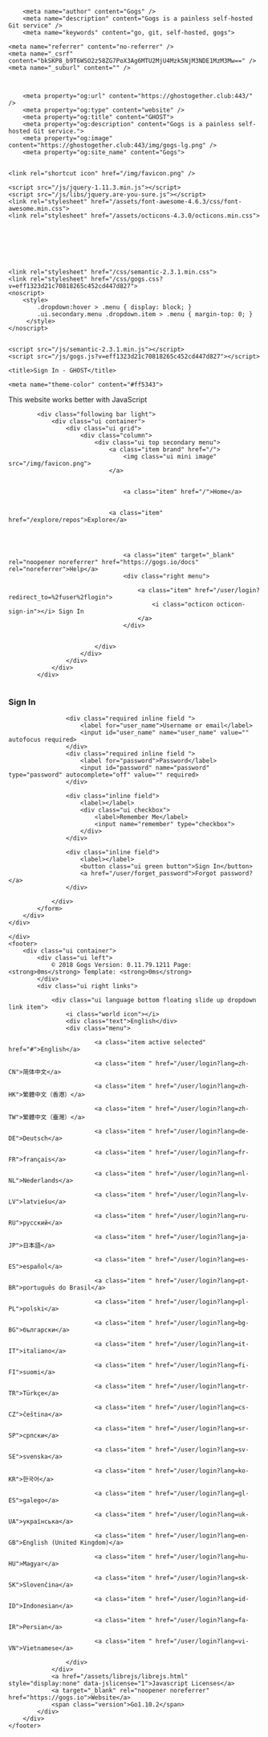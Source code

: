 <!DOCTYPE html>
<html>
<head data-suburl="">
	<meta http-equiv="Content-Type" content="text/html; charset=UTF-8" />
	<meta http-equiv="X-UA-Compatible" content="IE=edge"/>
	
		<meta name="author" content="Gogs" />
		<meta name="description" content="Gogs is a painless self-hosted Git service" />
		<meta name="keywords" content="go, git, self-hosted, gogs">
	
	<meta name="referrer" content="no-referrer" />
	<meta name="_csrf" content="bkSKP8_b9T6WSO2z58ZG7PoX3Ag6MTU2MjU4Mzk5NjM3NDE1MzM3Mw==" />
	<meta name="_suburl" content="" />
	
	
	
		<meta property="og:url" content="https://ghostogether.club:443/" />
		<meta property="og:type" content="website" />
		<meta property="og:title" content="GHOST">
		<meta property="og:description" content="Gogs is a painless self-hosted Git service.">
		<meta property="og:image" content="https://ghostogether.club:443/img/gogs-lg.png" />
		<meta property="og:site_name" content="Gogs">
	

	<link rel="shortcut icon" href="/img/favicon.png" />

	<script src="/js/jquery-1.11.3.min.js"></script>
	<script src="/js/libs/jquery.are-you-sure.js"></script>
	<link rel="stylesheet" href="/assets/font-awesome-4.6.3/css/font-awesome.min.css">
	<link rel="stylesheet" href="/assets/octicons-4.3.0/octicons.min.css">

	
	

	

	
	<link rel="stylesheet" href="/css/semantic-2.3.1.min.css">
	<link rel="stylesheet" href="/css/gogs.css?v=eff1323d21c70818265c452cd447d827">
	<noscript>
		<style>
			.dropdown:hover > .menu { display: block; }
			.ui.secondary.menu .dropdown.item > .menu { margin-top: 0; }
		 </style>
	</noscript>

	
	<script src="/js/semantic-2.3.1.min.js"></script>
	<script src="/js/gogs.js?v=eff1323d21c70818265c452cd447d827"></script>

	<title>Sign In - GHOST</title>

	<meta name="theme-color" content="#ff5343">

	
</head>
<body>
	<div class="full height">
		<noscript>This website works better with JavaScript</noscript>

		
			<div class="following bar light">
				<div class="ui container">
					<div class="ui grid">
						<div class="column">
							<div class="ui top secondary menu">
								<a class="item brand" href="/">
									<img class="ui mini image" src="/img/favicon.png">
								</a>

								
									<a class="item" href="/">Home</a>
								

								<a class="item" href="/explore/repos">Explore</a>
								

								

									<a class="item" target="_blank" rel="noopener noreferrer" href="https://gogs.io/docs" rel="noreferrer">Help</a>
									<div class="right menu">
										
										<a class="item" href="/user/login?redirect_to=%2fuser%2flogin">
											<i class="octicon octicon-sign-in"></i> Sign In
										</a>
									</div>

								
							</div>
						</div>
					</div>
				</div>
			</div>
		


<div class="user signin">
	<div class="ui middle very relaxed page grid">
		<div class="column">
			<form class="ui form" action="/user/login" method="post">
				<input type="hidden" name="_csrf" value="bkSKP8_b9T6WSO2z58ZG7PoX3Ag6MTU2MjU4Mzk5NjM3NDE1MzM3Mw==">
				<h3 class="ui top attached header">
					Sign In
				</h3>
				<div class="ui attached segment">
					




					<div class="required inline field ">
						<label for="user_name">Username or email</label>
						<input id="user_name" name="user_name" value="" autofocus required>
					</div>
					<div class="required inline field ">
						<label for="password">Password</label>
						<input id="password" name="password" type="password" autocomplete="off" value="" required>
					</div>
					
					<div class="inline field">
						<label></label>
						<div class="ui checkbox">
							<label>Remember Me</label>
							<input name="remember" type="checkbox">
						</div>
					</div>

					<div class="inline field">
						<label></label>
						<button class="ui green button">Sign In</button>
						<a href="/user/forget_password">Forgot password?</a>
					</div>
					
				</div>
			</form>
		</div>
	</div>
</div>

	</div>
	<footer>
		<div class="ui container">
			<div class="ui left">
				© 2018 Gogs Version: 0.11.79.1211 Page: <strong>0ms</strong> Template: <strong>0ms</strong>
			</div>
			<div class="ui right links">
				
				<div class="ui language bottom floating slide up dropdown link item">
					<i class="world icon"></i>
					<div class="text">English</div>
					<div class="menu">
						
							<a class="item active selected" href="#">English</a>
						
							<a class="item " href="/user/login?lang=zh-CN">简体中文</a>
						
							<a class="item " href="/user/login?lang=zh-HK">繁體中文（香港）</a>
						
							<a class="item " href="/user/login?lang=zh-TW">繁體中文（臺灣）</a>
						
							<a class="item " href="/user/login?lang=de-DE">Deutsch</a>
						
							<a class="item " href="/user/login?lang=fr-FR">français</a>
						
							<a class="item " href="/user/login?lang=nl-NL">Nederlands</a>
						
							<a class="item " href="/user/login?lang=lv-LV">latviešu</a>
						
							<a class="item " href="/user/login?lang=ru-RU">русский</a>
						
							<a class="item " href="/user/login?lang=ja-JP">日本語</a>
						
							<a class="item " href="/user/login?lang=es-ES">español</a>
						
							<a class="item " href="/user/login?lang=pt-BR">português do Brasil</a>
						
							<a class="item " href="/user/login?lang=pl-PL">polski</a>
						
							<a class="item " href="/user/login?lang=bg-BG">български</a>
						
							<a class="item " href="/user/login?lang=it-IT">italiano</a>
						
							<a class="item " href="/user/login?lang=fi-FI">suomi</a>
						
							<a class="item " href="/user/login?lang=tr-TR">Türkçe</a>
						
							<a class="item " href="/user/login?lang=cs-CZ">čeština</a>
						
							<a class="item " href="/user/login?lang=sr-SP">српски</a>
						
							<a class="item " href="/user/login?lang=sv-SE">svenska</a>
						
							<a class="item " href="/user/login?lang=ko-KR">한국어</a>
						
							<a class="item " href="/user/login?lang=gl-ES">galego</a>
						
							<a class="item " href="/user/login?lang=uk-UA">українська</a>
						
							<a class="item " href="/user/login?lang=en-GB">English (United Kingdom)</a>
						
							<a class="item " href="/user/login?lang=hu-HU">Magyar</a>
						
							<a class="item " href="/user/login?lang=sk-SK">Slovenčina</a>
						
							<a class="item " href="/user/login?lang=id-ID">Indonesian</a>
						
							<a class="item " href="/user/login?lang=fa-IR">Persian</a>
						
							<a class="item " href="/user/login?lang=vi-VN">Vietnamese</a>
						
					</div>
				</div>
				<a href="/assets/librejs/librejs.html" style="display:none" data-jslicense="1">Javascript Licenses</a>
				<a target="_blank" rel="noopener noreferrer" href="https://gogs.io">Website</a>
				<span class="version">Go1.10.2</span>
			</div>
		</div>
	</footer>
</body>







<script src="/js/libs/emojify-1.1.0.min.js"></script>
<script src="/js/libs/clipboard-1.5.9.min.js"></script>


</html>

